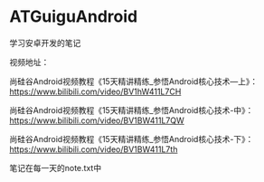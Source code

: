 # ATGuiguAndroid
 学习安卓开发的笔记
 
 视频地址：
 
 尚硅谷Android视频教程《15天精讲精练_参悟Android核心技术—上》：https://www.bilibili.com/video/BV1hW411L7CH
 
 尚硅谷Android视频教程《15天精讲精练_参悟Android核心技术-中》：https://www.bilibili.com/video/BV1BW411L7QW
 
 尚硅谷Android视频教程《15天精讲精练_参悟Android核心技术-下》：https://www.bilibili.com/video/BV1BW411L7th
 
 笔记在每一天的note.txt中
 
